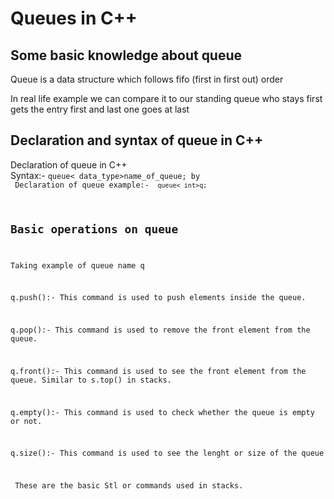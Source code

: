 <h1>Queues in C++</h1>
<h2> Some basic knowledge about queue</h2>
<p> Queue is a data structure which follows fifo (first in first out) order</p>
<p> In real life example we can compare it to our standing queue who stays first gets the entry first and last one goes at last</p>
<h2>Declaration and syntax of queue in C++</h2>
<p>Declaration of queue in C++ <br> Syntax:- <code>queue< data_type>name_of_queue; </data_type>by</data_type> </data_type><br> Declaration of queue example:- <code> queue< int>q; </code></p>
<h2>Basic operations on queue</h2> <p>Taking example of queue name q</p>  
<p>q.push():- This command is used to push elements inside the queue.</p>
<p>q.pop():- This command is used to remove the front element from the queue.</p>
<p>q.front():- This command is used to see the front element from the queue. Similar to s.top() in stacks.</p>
<p>q.empty():- This command is used to check whether the queue is empty or not.</p>
<p>q.size():- This command is used to see the lenght or size of the queue</p>
<p> These are the basic Stl or commands used in stacks.</p>
